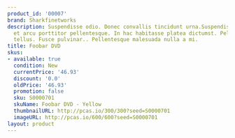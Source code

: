 ```yaml
---
product_id: '00007'
brand: Sharkfinetworks
description: Suspendisse odio. Donec convallis tincidunt urna.Suspendisse et orci
  et arcu porttitor pellentesque. In hac habitasse platea dictumst. Pellentesque vitae
  tellus. Fusce pulvinar.. Pellentesque malesuada nulla a mi.
title: Foobar DVD
skus:
- available: true
  condition: New
  currentPrice: '46.93'
  discount: '0.0'
  oldPrice: '46.93'
  promotion: false
  sku: S0000701
  skuName: Foobar DVD - Yellow
  thumbnailURL: http://pcas.io/300/300?seed=S0000701
  imageURL: http://pcas.io/600/600?seed=S0000701
layout: product
---
```

